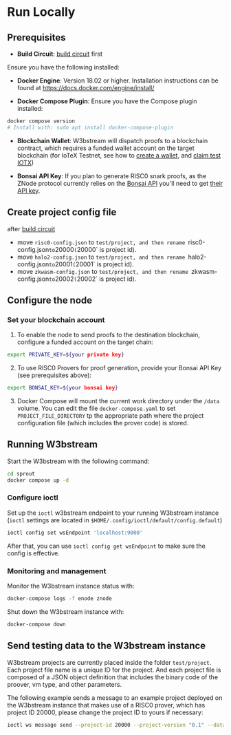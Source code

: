# Run Locally

## Prerequisites

- **Build Circuit**: [build circuit](BUILD-CIRCUIT.md) first  

Ensure you have the following installed:

- **Docker Engine**: Version 18.02 or higher. Installation instructions can be found at https://docs.docker.com/engine/install/

- **Docker Compose Plugin**: Ensure you have the Compose plugin installed:

```bash
docker compose version
# Install with: sudo apt install docker-compose-plugin
```

- **Blockchain Wallet**: W3bstream will dispatch proofs to a blockchain contract, which requires a funded wallet account on the target blockchain (for IoTeX Testnet, see how to [create a wallet](https://docs.iotex.io/the-iotex-stack/wallets/metamask), and [claim test IOTX](https://docs.iotex.io/the-iotex-stack/iotx-faucets/testnet-tokens#the-iotex-developer-portal))

- **Bonsai API Key**: If you plan to generate RISC0 snark proofs, as the ZNode protocol currently relies on the [Bonsai API](https://dev.risczero.com/api/bonsai/) you'll need to get [their API key](https://docs.google.com/forms/d/e/1FAIpQLSf9mu18V65862GS4PLYd7tFTEKrl90J5GTyzw_d14ASxrruFQ/viewform).

## Create project config file
after [build circuit](BUILD-CIRCUIT.md)
- move `risc0-config.json` to `test/project, and then rename `risc0-config.json` to `20000`(`20000` is project id).  
- move `halo2-config.json` to `test/project, and then rename `halo2-config.json` to `20001`(`20001` is project id).
- move `zkwasm-config.json` to `test/project, and then rename `zkwasm-config.json` to `20002`(`20002` is project id).

## Configure the node

### Set your blockchain account

1. To enable the node to send proofs to the destination blockchain, configure a funded account on the target chain:

```bash
export PRIVATE_KEY=${your private key}
```

2. To use RISC0 Provers for proof generation, provide your Bonsai API Key (see prerequisites above):

```bash
export BONSAI_KEY=${your bonsai key}
```

3. Docker Compose will mount the current work directory under the `/data` volume. You can edit the file `docker-compose.yaml` to set `PROJECT_FILE_DIRECTORY` tp the appropriate path where the project configuration file (which includes the prover code) is stored.

## Running W3bstream

Start the W3bstream with the following command:

```bash
cd sprout
docker compose up -d
```
### Configure ioctl

Set up the `ioctl` w3bstream endpoint to your running W3bstream instance (`ioctl` settings are located in `$HOME/.config/ioctl/default/config.default`)

 ```bash
 ioctl config set wsEndpoint 'localhost:9000'
 ```

After that, you can use ```ioctl config get wsEndpoint``` to make sure the config is effective.

### Monitoring and management

Monitor the W3bstream instance status with:

```bash
docker-compose logs -f enode znode
```

Shut down the W3bstream instance with:

```bash
docker-compose down
```

## Send testing data to the W3bstream instance

W3bstream projects are currently placed inside the folder `test/project`. Each project file name is a unique ID for the project. And each project file is composed of a JSON object definition that includes the binary code of the proover, vm type, and other parameters.

The following example sends a message to an example project deployed on the W3bstream instance that makes use of a RISC0 prover, which has project ID 20000, please change the project ID to yours if necessary:

```bash
ioctl ws message send --project-id 20000 --project-version "0.1" --data "{\"private_input\":\"14\", \"public_input\":\"3,34\", \"receipt_type\":\"Snark\"}"
```
